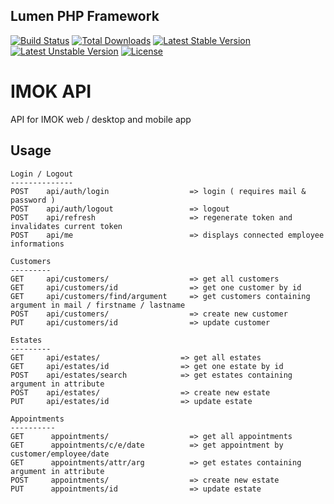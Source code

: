 ## Lumen PHP Framework
[![Build Status](https://travis-ci.org/laravel/lumen-framework.svg)](https://travis-ci.org/laravel/lumen-framework)
[![Total Downloads](https://poser.pugx.org/laravel/lumen-framework/d/total.svg)](https://packagist.org/packages/laravel/lumen-framework)
[![Latest Stable Version](https://poser.pugx.org/laravel/lumen-framework/v/stable.svg)](https://packagist.org/packages/laravel/lumen-framework)
[![Latest Unstable Version](https://poser.pugx.org/laravel/lumen-framework/v/unstable.svg)](https://packagist.org/packages/laravel/lumen-framework)
[![License](https://poser.pugx.org/laravel/lumen-framework/license.svg)](https://packagist.org/packages/laravel/lumen-framework)

# IMOK API
API for IMOK web / desktop and mobile app

## Usage

    Login / Logout
    --------------
    POST    api/auth/login                  => login ( requires mail & password )
    POST    api/auth/logout                 => logout
    POST    api/refresh                     => regenerate token and invalidates current token
    POST    api/me                          => displays connected employee informations
    
    Customers
    ---------
    GET     api/customers/                  => get all customers
    GET     api/customers/id                => get one customer by id
    GET     api/customers/find/argument     => get customers containing argument in mail / firstname / lastname
    POST    api/customers/                  => create new customer
    PUT     api/customers/id                => update customer

    Estates
    ---------
    GET     api/estates/                  => get all estates
    GET     api/estates/id                => get one estate by id
    POST    api/estates/search            => get estates containing argument in attribute
    POST    api/estates/                  => create new estate
    PUT     api/estates/id                => update estate

    Appointments
    ----------
    GET      appointments/                  => get all appointments
    GET      appointments/c/e/date          => get appointment by customer/employee/date
    GET      appointments/attr/arg          => get estates containing argument in attribute
    POST     appointments/                  => create new estate
    PUT      appointments/id                => update estate
